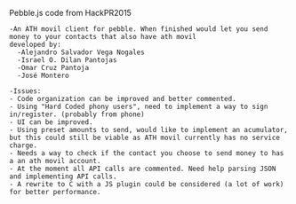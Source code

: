 Pebble.js code from HackPR2015

    -An ATH movil client for pebble. When finished would let you send money to your contacts that also have ath movil
    developed by:
      -Alejandro Salvador Vega Nogales
      -Israel O. Dilan Pantojas
      -Omar Cruz Pantoja
      -José Montero

    -Issues:
	- Code organization can be improved and better commented.
	- Using "Hard Coded phony users", need to implement a way to sign in/register. (probably from phone)
	- UI can be improved.
	- Using preset amounts to send, would like to implement an acumulator, but this could still be viable as ATH movil currently has no service charge.
	- Needs a way to check if the contact you choose to send money to has a an ath movil account.
	- At the moment all API calls are commented. Need help parsing JSON and implementing API calls.
	- A rewrite to C with a JS plugin could be considered (a lot of work) for better performance.
